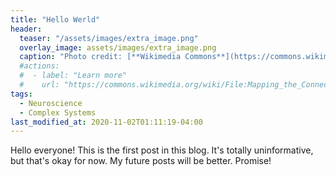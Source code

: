 ```yaml
---
title: "Hello Werld"
header:
  teaser: "/assets/images/extra_image.png"
  overlay_image: assets/images/extra_image.png
  caption: "Photo credit: [**Wikimedia Commons**](https://commons.wikimedia.org/wiki/)"
  #actions:
  #  - label: "Learn more"
  #    url: "https://commons.wikimedia.org/wiki/File:Mapping_the_Connection_Matrix_of_the_Human_Brain.png"
tags:
  - Neuroscience
  - Complex Systems
last_modified_at: 2020-11-02T01:11:19-04:00
---
```


Hello everyone! This is the first post in this blog. It's totally uninformative, but that's 
okay for now. My future posts will be better. Promise!
